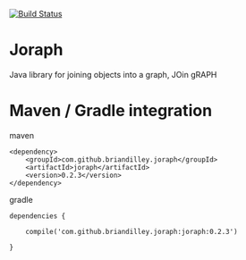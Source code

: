 
[![Build Status](https://travis-ci.org/briandilley/joraph.svg?branch=develop)](https://travis-ci.org/briandilley/joraph)

Joraph
======

Java library for joining objects into a graph, JOin gRAPH


# Maven / Gradle integration

maven
```
<dependency>
    <groupId>com.github.briandilley.joraph</groupId>
    <artifactId>joraph</artifactId>
    <version>0.2.3</version>
</dependency>
```

gradle
```
dependencies {

    compile('com.github.briandilley.joraph:joraph:0.2.3')

}
```
